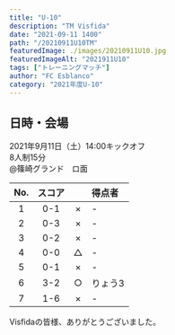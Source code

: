 ```yaml
---
title: "U-10"
description: "TM Visfida"
date: "2021-09-11 1400"
path: "/20210911U10TM"
featuredImage: ./images/20210911U10.jpg
featuredImageAlt: "2021911U10"
tags: ["トレーニングマッチ"]
author: "FC Esblanco"
category: "2021年度U-10"
---
```



## 日時・会場

2021年9月11日（土）14:00キックオフ  
8人制15分  
@篠崎グランド　ロ面

| No.| スコア |   | 得点者  |
|:--:|:------:|:-:|:--------|
| 1  | 0-1 | × |-|
| 2  | 0-3 | × |-|
| 3  | 0-2 | × |-|
| 4  | 0-0 | △ |-|
| 5  | 0-1 | × |-|
| 6  | 3-2 | ○ |りょう3|
| 7  | 1-6 | × |-|


Visfidaの皆様、ありがとうございました。
